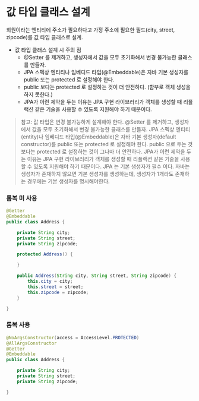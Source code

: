 # 값 타입 클래스 설계

회원이라는 엔티티에 주소가 필요하다고 가정 주소에 필요한 필드(city, street, zipcode)를 값 타입 클래스로 설계.

- 값 타입 클래스 설계 시 주의 점
  - @Setter 를 제거하고, 생성자에서 값을 모두 초기화해서 변경 불가능한 클래스를 만들자.
  - JPA 스펙상 엔티티나 임베디드 타입(@Embeddable)은 자바 기본 생성자를 public 또는 protected 로 설정해야 한다.
  - public 보다는 protected 로 설정하는 것이 더 안전하다. (함부로 객체 생성을 하지 못한다.)
  - JPA가 이런 제약을 두는 이유는 JPA 구현 라이브러리가 객체를 생성할 때 리플랙션 같은 기술을 사용할 수 있도록 지원해야 하기 때문이다.

> 참고: 값 타입은 변경 불가능하게 설계해야 한다.
@Setter 를 제거하고, 생성자에서 값을 모두 초기화해서 변경 불가능한 클래스를 만들자. JPA 스펙상 엔티티(entity)나 임베디드 타입(@Embeddable)은 자바 기본 생성자(default constructor)를 public 또는 protected 로 설정해야 한다. public 으로 두는 것 보다는 protected 로 설정하는 것이 그나마 더 안전하다.
JPA가 이런 제약을 두는 이유는 JPA 구현 라이브러리가 객체를 생성할 때 리플랙션 같은 기술을 사용할 수 있도록 지원해야 하기 때문이다.
JPA 는 기본 생성자가 필수 이다. 자바는 생성자가 존재하지 않으면 기본 생성자를 생성하는데, 생성자가 1개라도 존재하는 경우에는 기본 생성자를 명시해야한다.


### 롬복 미 사용

```java
@Getter
@Embeddable
public class Address {

    private String city;
    private String street;
    private String zipcode;

    protected Address() {

    }

    public Address(String city, String street, String zipcode) {
        this.city = city;
        this.street = street;
        this.zipcode = zipcode;
    }

}
```

### 롬복 사용

```java
@NoArgsConstructor(access = AccessLevel.PROTECTED)
@AllArgsConstructor
@Getter
@Embeddable
public class Address {

    private String city;
    private String street;
    private String zipcode;

}
```
